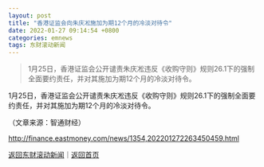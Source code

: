 ```yaml
---
layout: post
title: "香港证监会向朱庆凇施加为期12个月的冷淡对待令"
date: 2022-01-27 09:14:54 +0800
categories: emnews
tags: 东财滚动新闻
---
```

> 1月25日，香港证监会公开谴责朱庆凇违反《收购守则》规则26.1下的强制全面要约责任，并对其施加为期12个月的冷淡对待令。

<p>1月25日，香港证监会公开谴责朱庆凇违反《收购守则》规则26.1下的强制全面要约责任，并对其施加为期12个月的冷淡对待令。</p><p class="em_media">（文章来源：智通财经）</p>

<http://finance.eastmoney.com/news/1354,202201272263450459.html>

[返回东财滚动新闻](//finews.withounder.com/emnews/)｜[返回首页](//finews.withounder.com/)